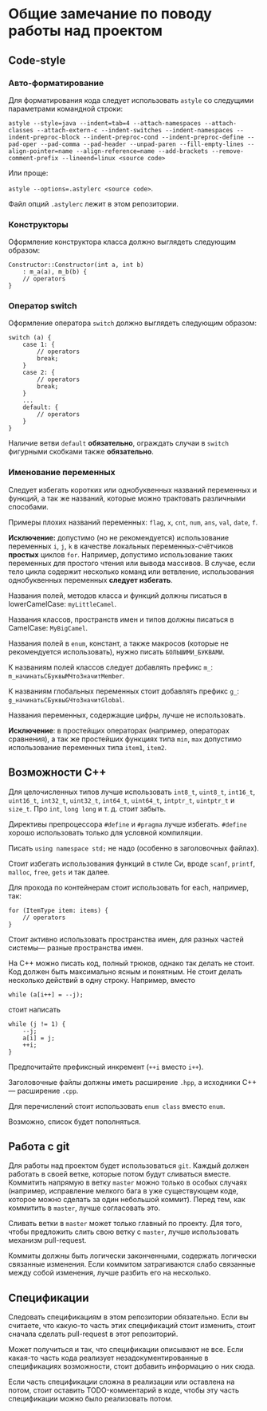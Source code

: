 # Общие замечание по поводу работы над проектом

## Code-style

### Авто-форматирование

Для форматирования кода следует использовать `astyle` со следущими параметрами командной строки:

`astyle --style=java --indent=tab=4 --attach-namespaces --attach-classes --attach-extern-c --indent-switches --indent-namespaces --indent-preproc-block --indent-preproc-cond --indent-preproc-define --pad-oper --pad-comma --pad-header --unpad-paren --fill-empty-lines --align-pointer=name --align-reference=name --add-brackets --remove-comment-prefix --lineend=linux <source code>`

Или проще:

`astyle --options=.astylerc <source code>`.

Файл опций `.astylerc` лежит в этом репозитории.

### Конструкторы

Оформление конструктора класса должно выглядеть следующим образом:

~~~~~
Constructor::Constructor(int a, int b)
	: m_a(a), m_b(b) {
	// operators
}
~~~~~

### Оператор switch

Оформление оператора `switch` должно выглядеть следующим образом:

~~~~~
switch (a) {
	case 1: {
		// operators
		break;
	}
	case 2: {
		// operators
		break;
	}
	...
	default: {
		// operators
	}
}
~~~~~

Наличие ветви `default` **обязательно**, ограждать случаи в `switch` фигурными скобками также **обязательно**.

### Именование переменных

Следует избегать коротких или однобуквенных названий переменных и функций, а так же названий, которые можно трактовать различными способами.

Примеры плохих названий переменных: `flag`, `x`, `cnt`, `num`, `ans`, `val`, `date`, `f`.

**Исключение:** допустимо (но не рекомендуется) использование переменных `i`, `j`, `k` в качестве локальных переменных-счётчиков **простых** циклов `for`. Например, допустимо использование таких переменных для простого чтения или вывода массивов. В случае, если тело цикла содержит несколько команд или ветвление, использования однобуквенных переменных **следует избегать**.

Названия полей, методов класса и функций должны писаться в lowerCamelCase: `myLittleCamel`.

Названия классов, пространств имен и типов должны писаться в CamelCase: `MyBigCamel`.

Названия полей в `enum`, констант, а также макросов (которые  не рекомендуется использовать), нужно писать `БОЛЬШИМИ_БУКВАМИ`.

К названиям полей классов следует добавлять префикс `m_`: `m_начинатьСБуквыMЧтоЗначитMember`.

К названиям глобальных переменных стоит добавлять префикс `g_`: `g_начинатьСБуквыGЧтоЗначитGlobal`.

Названия переменных, содержащие цифры, лучше не использовать.

**Исключение**: в простейщих операторах (например, операторах сравнения), а так же простейших функциях типа `min`, `max` допустимо использование переменных типа `item1`, `item2`.

## Возможности C++

Для целочисленных типов лучше использовать `int8_t`, `uint8_t`, `int16_t`, `uint16_t`, `int32_t`, `uint32_t`, `int64_t`, `uint64_t`, `intptr_t`, `uintptr_t` и `size_t`. Про `int`, `long long` и т. д. стоит забыть.

Директивы препроцессора `#define` и `#pragma` лучше избегать. `#define` хорошо использовать только для условной компиляции.

Писать `using namespace std;` не надо (особенно в заголовочных файлах).

Стоит избегать использования функций в стиле Си, вроде `scanf`, `printf`, `malloc`, `free`, `gets` и так далее.

Для прохода по контейнерам стоит использовать for each, например, так:

~~~~~
for (ItemType item: items) {
	// operators
}
~~~~~

Стоит активно использовать пространства имен, для разных частей системы&mdash; разные пространства имен.

На C++ можно писать код, полный трюков, однако так делать не стоит. Код должен быть максимально ясным и понятным. Не стоит делать несколько действий в одну строку. Например, вместо

~~~~~
while (a[i++] = --j);
~~~~~

стоит написать

~~~~~
while (j != 1) {
	--j;
	a[i] = j;
	++i;
}
~~~~~

Предпочитайте префиксный инкремент (`++i` вместо `i++`).

Заголовочные файлы должны иметь расширение `.hpp`, а исходники C++&mdash; расширение `.cpp`.

Для перечислений стоит использовать `enum class` вместо `enum`.

Возможно, список будет пополняться.

## Работа с git

Для работы над проектом будет использоваться `git`. Каждый должен работать в своей ветке, которые потом будут сливаться вместе. Коммитить напрямую в ветку `master` можно только в особых случаях (например, исправление мелкого бага в уже существующем коде, которое можно сделать за один небольшой коммит). Перед тем, как коммитить в `master`, лучше согласовать это.

Сливать ветки в `master` может только главный по проекту. Для того, чтобы предложить слить свою ветку с `master`, лучше использовать механизм pull-request.

Коммиты должны быть логически законченными, содержать логически связанные изменения. Если коммитом затрагиваются слабо связанные между собой изменения, лучше разбить его на несколько.

## Спецификации

Следовать спецификациям в этом репозитории обязательно. Если вы считаете, что какую-то часть этих спецификаций стоит изменить, стоит сначала сделать pull-request в этот репозиторий.

Может получиться и так, что спецификации описывают не все. Если какая-то часть кода реализует незадокументированные в спецификациях возможности, стоит добавить информацию о них сюда.

Если часть спецификации сложна в реализации или оставлена на потом, стоит оставить TODO-комментарий в коде, чтобы эту часть спецификации можно было реализовать потом.
